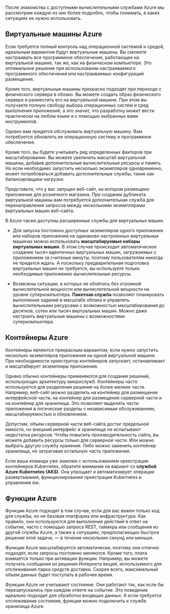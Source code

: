 После знакомства с доступными вычислительными службами Azure мы рассмотрим каждую из них более подробно, чтобы понимать, в каких ситуациях их нужно использовать.

## <a name="azure-virtual-machines"></a>Виртуальные машины Azure

Если требуется полный контроль над операционной системой и средой, идеальным вариантом будут виртуальные машины. Вы сможете настраивать все программное обеспечение, работающее на виртуальной машине, так же, как на физическом компьютере. Это оптимальное решение при использовании настраиваемого программного обеспечения или настраиваемых конфигураций размещения.

Кроме того, виртуальные машины прекрасно подходят при переходе с физического сервера в облако. Вы можете создать образ физического сервера и разместить его на виртуальной машине. При этом вы получаете полную свободу выбора операционных систем и сред выполнения приложений, а это значит, что разработку может вести практически на любом языке и с помощью выбранных вами инструментов.

Однако вам придется обслуживать виртуальную машину. Вам потребуется обновлять ее операционную систему и программное обеспечение. 

Кроме того, вы будете учитывать ряд определенных факторов при масштабировании. Вы можете увеличить масштаб виртуальной машины, добавив дополнительные вычислительные ресурсы и память. Но если необходимо запустить несколько экземпляров одновременно, может потребоваться добавить дополнительные службы, такие как балансировщики нагрузки.

Представьте, что у вас запущен веб-сайт, на котором размещено приложение для розничного магазина. При создании дубликата виртуальной машины вам потребуется дополнительная служба для перенаправления запросов между несколькими экземплярами виртуальных машин веб-сайта.

В Azure также доступны расширенные службы для виртуальных машин.

* Для запуска постоянно доступных экземпляров одного приложения или наборов приложений на одинаково настроенных виртуальных машинах можно использовать **масштабируемые наборы виртуальных машин**. В этом случае происходит автоматическое создание тысяч идентичных виртуальных машин, загружаемых с приложением за считаные минуты, поэтому пользователям никогда не придется ждать. А поскольку предварительная подготовка виртуальных машин не требуется, вы используете только необходимые приложению вычислительные ресурсы.

* Возможны ситуации, в которых не обойтись без огромной вычислительной мощности или вычислительной мощности на уровне суперкомпьютера. **Пакетная служба** позволяет планировать выполнение заданий в масштабе облака и управлять вычислительными ресурсами с возможностью масштабирования до десятков, сотен или тысяч виртуальных машин. Можно даже настроить виртуальные машины с возможностями суперкомпьютера.

## <a name="azure-containers"></a>Контейнеры Azure

Контейнеры являются прекрасным вариантом, если нужно запустить несколько экземпляров приложения на одной виртуальной машине. При необходимости оркестратор контейнеров запускает, останавливает и масштабирует экземпляры приложения.

Однако обычно контейнеры применяются для создания решений, использующих архитектуру микрослужб. Контейнеры часто используются для разделения решения на более мелкие части. Например, веб-сайт можно разделить на контейнер для размещения интерфейсной части, на контейнер для размещения серверной части и на контейнер для хранилища. Это позволяет выделить части приложения в логические разделы с независимым обслуживанием, масштабируемостью и обновлением.

Допустим, объем серверной части веб-сайта достиг предельной емкости, но внешний интерфейс и хранилище не испытывают недостатка ресурсов. Чтобы повысить производительность сайта, вы можете добавить ресурсы только для серверной части. Или можно выбрать другую службу хранения. Либо можно заменить контейнер хранилища, не затрагивая остальную часть приложения.

 Если ваша команда уже знакома с использованием оркестрации контейнеров Kubernetes, обратите внимание на вариант со **службой Azure Kubernetes (AKS)**. Она упрощает и автоматизирует операции развертывания, функционирования оркестрации Kubernetes и управления ею.

## <a name="azure-functions"></a>Функции Azure

Функции Azure подходят в том случае, если для вас важен только код для службы, но не базовая платформа или инфраструктура. Как правило, они используются для выполнения действий в ответ на событие, часто с помощью запроса REST, таймера или сообщения из другой службы Azure, а также в ситуациях, предполагающих быстрое решение этой задачи, — в течение нескольких секунд или меньше.

Функции Azure масштабируется автоматически, поэтому они отлично подходят, если запросы постоянно меняются. Кроме того, плата взимается только при активации функции. Например, вы можете получать сообщения из решения Интернета вещей, используемого для отслеживания парка средств доставки. Скорее всего, максимальный объем данных будет поступать в рабочее время.

Функции Azure не учитывают состояние. Они работают так, как если бы перезапускались при каждом ответе на событие. Это поведение идеально подходит для обработки входящих данных. А если требуется отслеживание состояния, функции можно подключить к службе хранилища Azure.
